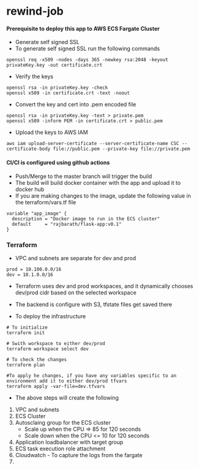 # rewind-job

#### Prerequisite to deploy this app to AWS ECS Fargate Cluster
* Generate self signed SSL
* To generate self signed SSL run the following commands

```console 
openssl req -x509 -nodes -days 365 -newkey rsa:2048 -keyout privateKey.key -out certificate.crt
```

* Verify the keys 

```console
openssl rsa -in privateKey.key -check
openssl x509 -in certificate.crt -text -noout
```

* Convert the key and cert into .pem encoded file

```console
openssl rsa -in privateKey.key -text > private.pem
openssl x509 -inform PEM -in certificate.crt > public.pem
```

* Upload the keys to AWS IAM

```console
aws iam upload-server-certificate --server-certificate-name CSC --certificate-body file://public.pem --private-key file://private.pem
```


#### CI/CI is configured using github actions
* Push/Merge to the master branch will trigger the build 
* The build will build docker container with the app and upload it to docker hub
* If you are making changes to the image, update the following value in the terraform/vars.tf file

```console
variable "app_image" {
  description = "Docker image to run in the ECS cluster"
  default     = "rajbarath/flask-app:v0.1"
}
```


### Terraform 
* VPC and subnets are separate for dev and prod

```console
prod = 10.100.0.0/16
dev = 10.1.0.0/16
```
* Terraform uses dev and prod workspaces, and it dynamically chooses dev/prod cidr based on the selected workspace
* The backend is configure with S3, tfstate files get saved there

* To deploy the infrastructure 

```console
# To initialize 
terraform init 

# Swith workspace to either dev/prod
terraform workspace select dev

# To check the changes
terraform plan

#To apply he changes, if you have any variables specific to an environment add it to either dev/prod tfvars
terraform apply -var-file=dev.tfvars
```

* The above steps will create the following
1. VPC and subnets 
2. ECS Cluster
3. Autosclaing group for the ECS cluster
    - Scale up when the CPU => 85 for 120 seconds
    - Scale down when the CPU <= 10 for 120 seconds
4. Application loadbalancer with target group
5. ECS task execution role attachment
6. Cloudwatch - To capture the logs from the fargate 
7. 



